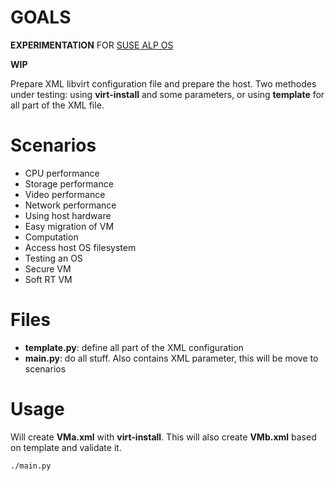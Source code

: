 # GOALS

**EXPERIMENTATION** FOR [SUSE ALP OS](https://documentation.suse.com/alp/all/)

**WIP**

Prepare XML libvirt configuration file and prepare the host.
Two methodes under testing: using **virt-install** and some parameters, or using
**template** for all part of the XML file.

# Scenarios

* CPU performance
* Storage performance
* Video performance
* Network performance
* Using host hardware
* Easy migration of VM
* Computation
* Access host OS filesystem
* Testing an OS
* Secure VM
* Soft RT VM

# Files

* **template.py**: define all part of the XML configuration
* **main.py**: do all stuff. Also contains XML parameter, this will be move to scenarios

# Usage

Will create **VMa.xml** with **virt-install**.
This will also create **VMb.xml** based on template and validate it.

```chmod 755 main.py
./main.py
```
